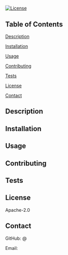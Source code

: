 # 
  [![License](https://img.shields.io/badge/License-Apache%202.0-blue.svg)](https://opensource.org/licenses/Apache-2.0)

  ## Table of Contents
  [Description](https://github.com//#description)

  [Installation](https://github.com//#installation)

  [Usage](https://github.com//#usage)

  [Contributing](https://github.com//#contributing)

  [Tests](https://github.com//#tests)

  [License](https://github.com//#license)

  [Contact](https://github.com//#contact)

  ## Description
  
  ## Installation
  
  ## Usage
  
  ## Contributing
  
  ## Tests
  
  ## License
  Apache-2.0
  ## Contact
  GitHub: @

  Email: 
